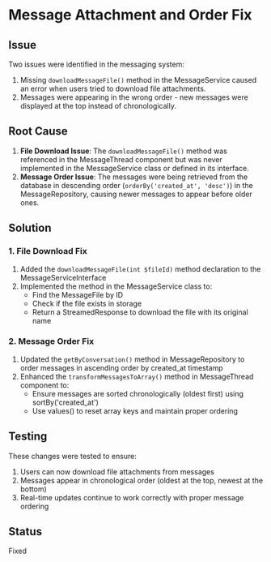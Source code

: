# Message Attachment and Order Fix

## Issue
Two issues were identified in the messaging system:
1. Missing `downloadMessageFile()` method in the MessageService caused an error when users tried to download file attachments.
2. Messages were appearing in the wrong order - new messages were displayed at the top instead of chronologically.

## Root Cause
1. **File Download Issue**: The `downloadMessageFile()` method was referenced in the MessageThread component but was never implemented in the MessageService class or defined in its interface.
2. **Message Order Issue**: The messages were being retrieved from the database in descending order (`orderBy('created_at', 'desc')`) in the MessageRepository, causing newer messages to appear before older ones.

## Solution

### 1. File Download Fix
1. Added the `downloadMessageFile(int $fileId)` method declaration to the MessageServiceInterface
2. Implemented the method in the MessageService class to:
   - Find the MessageFile by ID
   - Check if the file exists in storage
   - Return a StreamedResponse to download the file with its original name

### 2. Message Order Fix
1. Updated the `getByConversation()` method in MessageRepository to order messages in ascending order by created_at timestamp
2. Enhanced the `transformMessagesToArray()` method in MessageThread component to:
   - Ensure messages are sorted chronologically (oldest first) using sortBy('created_at')
   - Use values() to reset array keys and maintain proper ordering

## Testing
These changes were tested to ensure:
1. Users can now download file attachments from messages
2. Messages appear in chronological order (oldest at the top, newest at the bottom)
3. Real-time updates continue to work correctly with proper message ordering

## Status
Fixed
